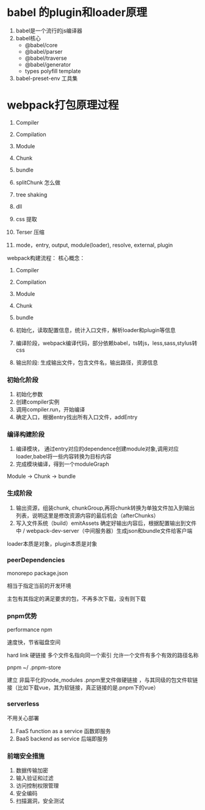 # babel 的plugin和loader原理

1. babel是一个流行的js编译器
2. babel核心
    - @babel/core
    - @babel/parser
    - @babel/traverse
    - @babel/generator
    - types polyfill template
3. babel-preset-env 工具集


# webpack打包原理过程
 1. Compiler
 2. Compilation
 3. Module
 4. Chunk
 5. bundle

 1. splitChunk 怎么做
 2. tree shaking
 3. dll
 4. css 提取
 5. Terser 压缩
 6. mode，entry, output, module(loader), resolve, external, plugin

webpack构建流程：
核心概念： 
 1. Compiler
 2. Compilation
 3. Module
 4. Chunk
 5. bundle

 1. 初始化，读取配置信息，统计入口文件，解析loader和plugin等信息
 2. 编译阶段，webpack编译代码，部分依赖babel，ts转js，less,sass,stylus转css
 3. 输出阶段: 生成输出文件，包含文件名，输出路径，资源信息

 ### 初始化阶段
 1. 初始化参数
 2. 创建compiler实例
 3. 调用compiler.run，开始编译
 4. 确定入口，根据entry找出所有入口文件，addEntry

 ### 编译构建阶段
 1. 编译模块， 通过entry对应的dependence创建module对象,调用对应loader,babel将一些内容转换为目标内容
 2. 完成模块编译，得到一个moduleGraph

 Module -> Chunk -> bundle

 ### 生成阶段
 1. 输出资源，组装chunk, chunkGroup,再将chunk转换为单独文件加入到输出列表，说明这里是修改资源内容的最后机会（afterChunks）
 2. 写入文件系统（build）emitAssets 确定好输出内容后，根据配置输出到文件中 / webpack-dev-server（中间服务器）生成json和bundle文件给客户端 
 

 loader本质是对象，plugin本质是对象



### peerDependencies

monorepo package.json

相当于指定当前的开发环境

主包有其指定的满足要求的包，不再多次下载，没有则下载

### pnpm优势
performance npm

速度快，节省磁盘空间

hard link 硬链接  多个文件名指向同一个索引 允许一个文件有多个有效的路径名称

pnpm ~/ .pnpm-store

建立 非扁平化的node_modules .pnpm里文件做硬链接 ，与其同级的包文件软链接（比如下载vue，其为软链接，真正链接的是.pnpm下的vue）


### serverless

不用关心部署
1. FaaS function as a service 函数即服务
2. BaaS backend as service 后端即服务


### 前端安全措施
1. 数据传输加密
2. 输入验证和过滤
3. 访问控制权限管理
4. 安全编码
5. 扫描漏洞，安全测试